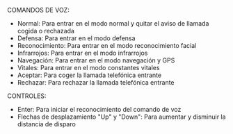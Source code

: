 COMANDOS DE VOZ:

+ Normal: Para entrar en el modo normal y quitar el aviso de llamada cogida o rechazada<br />
+ Defensa: Para entrar en el modo defensa<br />
+ Reconocimiento: Para entrar en el modo reconocimiento facial<br />
+ Infrarrojos: Para entrar en el modo infrarrojos<br />
+ Navegación: Para entrar en el modo navegación y GPS<br />
+ Vitales: Para entrar en el modo constantes vitales<br />
+ Aceptar: Para coger la llamada telefónica entrante<br />
+ Rechazar: Para rechazar la llamada telefónica entrante<br />

CONTROLES:

+ Enter: Para iniciar el reconocimiento del comando de voz<br />
+ Flechas de desplazamiento "Up" y "Down": Para aumentar y disminuir la distancia de disparo<br />